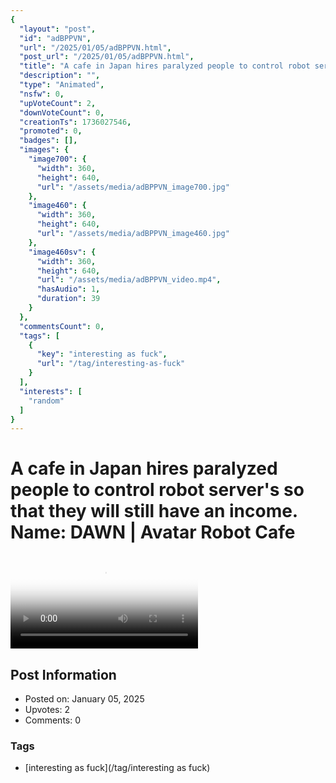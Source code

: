 ```yaml
---
{
  "layout": "post",
  "id": "adBPPVN",
  "url": "/2025/01/05/adBPPVN.html",
  "post_url": "/2025/01/05/adBPPVN.html",
  "title": "A cafe in Japan hires paralyzed people to control robot server's so that they will still have an income. Name: DAWN | Avatar Robot Cafe",
  "description": "",
  "type": "Animated",
  "nsfw": 0,
  "upVoteCount": 2,
  "downVoteCount": 0,
  "creationTs": 1736027546,
  "promoted": 0,
  "badges": [],
  "images": {
    "image700": {
      "width": 360,
      "height": 640,
      "url": "/assets/media/adBPPVN_image700.jpg"
    },
    "image460": {
      "width": 360,
      "height": 640,
      "url": "/assets/media/adBPPVN_image460.jpg"
    },
    "image460sv": {
      "width": 360,
      "height": 640,
      "url": "/assets/media/adBPPVN_video.mp4",
      "hasAudio": 1,
      "duration": 39
    }
  },
  "commentsCount": 0,
  "tags": [
    {
      "key": "interesting as fuck",
      "url": "/tag/interesting-as-fuck"
    }
  ],
  "interests": [
    "random"
  ]
}
---
```


# A cafe in Japan hires paralyzed people to control robot server's so that they will still have an income. Name: DAWN | Avatar Robot Cafe

<video controls playsinline loop poster="/assets/media/adBPPVN_image460.jpg">
  <source src="/assets/media/adBPPVN_video.mp4" type="video/mp4">
  Your browser does not support the video tag.
</video>

## Post Information

- Posted on: January 05, 2025
- Upvotes: 2
- Comments: 0

### Tags

- [interesting as fuck](/tag/interesting as fuck)
